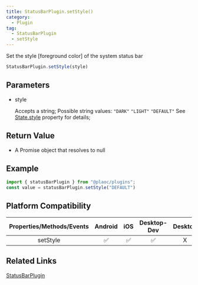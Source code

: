 ```yaml
---
title: StatusBarPlugin.setStyle()
category:
  - Plugin 
tag:
  - StatusBarPlugin
  - setStyle
---
```


Set the style [foreground color] of the system status bar

```js
StatusBarPlugin.setStyle(style)
```

## Parameters

  - style

    Accepts a string; Possible string values: 
    `"DARK"` `"LIGHT"` `"DEFAULT"`
    See [State.style](../../interface/state/index.md) property for details;


## Return Value

  - A Promise object that resolves to null

## Example
```js
import { statusBarPlugin } from "@plaoc/plugins";
const value = statusBarPlugin.setStyle("DEFAULT")
```


## Platform Compatibility

| Properties/Methods/Events | Android | iOS | Desktop-Dev | Desktop |
|:------------:|:-------:|:---:|:-----------:|:-------:|
| setStyle     | ✅      | ✅  | ✅          | X       |

## Related Links

[StatusBarPlugin](./index.md)